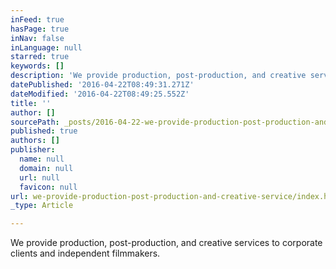 ```yaml
---
inFeed: true
hasPage: true
inNav: false
inLanguage: null
starred: true
keywords: []
description: 'We provide production, post-production, and creative services to corporate clients and independent filmmakers. '
datePublished: '2016-04-22T08:49:31.271Z'
dateModified: '2016-04-22T08:49:25.552Z'
title: ''
author: []
sourcePath: _posts/2016-04-22-we-provide-production-post-production-and-creative-service.md
published: true
authors: []
publisher:
  name: null
  domain: null
  url: null
  favicon: null
url: we-provide-production-post-production-and-creative-service/index.html
_type: Article

---
```

We provide production, post-production, and creative services to corporate clients and independent filmmakers.